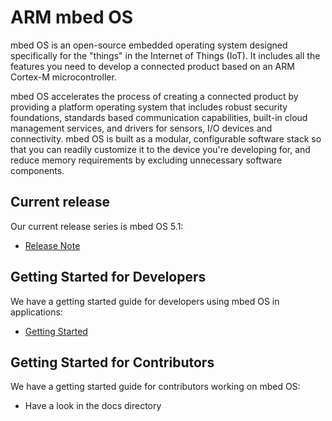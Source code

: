 # ARM mbed OS
 
mbed OS is an open-source embedded operating system designed specifically for the "things" in the Internet of Things (IoT). It includes all the features you need to develop a connected product based on an ARM Cortex-M microcontroller.
 
mbed OS accelerates the process of creating a connected product by providing a platform operating system that includes robust security foundations, standards based communication capabilities, built-in cloud management services, and drivers for sensors, I/O devices and connectivity. mbed OS is built as a modular, configurable software stack so that you can readily customize it to the device you're developing for, and reduce memory requirements by excluding unnecessary software components.
 
## Current release
 
Our current release series is mbed OS 5.1:

- [Release Note](https://docs.mbed.com/docs/mbed-os-release-notes/en/latest/5_1/release/)

## Getting Started for Developers
 
We have a getting started guide for developers using mbed OS in applications:
 
- [Getting Started](https://docs.mbed.com/docs/mbed-os-handbook/en/5.1/)

## Getting Started for Contributors
 
We have a getting started guide for contributors working on mbed OS:
 
- Have a look in the docs directory
